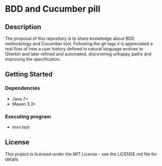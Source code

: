 # BDD and Cucumber pill

## Description

The proposal of this repository is to share knowledge about BDD methodology and Cucumber tool. 
Following the git tags it is appreciated a real flow of how a user history defined in natural language evolves to Gherkin and later refined and automated, discovering unhappy paths and improving the specification.

## Getting Started

### Dependencies

* Java 7+
* Maven 3.3+

### Executing program

* mvn test

## License

This project is licensed under the MIT License - see the LICENSE.md file for details
